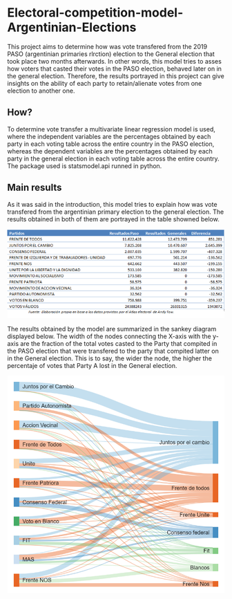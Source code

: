 # Electoral-competition-model-Argentinian-Elections

This project aims to determine how was vote transfered from the 2019 PASO (argentinian primaries rlrction) election to the General election that took place two months afterwards. In other words, this model tries to asses how voters that casted their votes in the PASO election, behaved later on in the general election. Therefore, the results portrayed in this project can give insights on the ability of each party to retain/alienate votes from one election to another one. 


## How?

To determine vote transfer a multivariate linear regression model is used, where the independent variables are the percentages obtained by each party in each voting table across the entire country in the PASO election, whereas the dependent variables are the percentages obtained by each party in the general election in each voting table across the entire country. 
The package used is statsmodel.api runned in python.



## Main results

As it was said in the introduction, this model tries to explain how was vote transfered from the argentinian primary election to the general election. The results obtained in both of them are portrayed in the table showned below.


![](Modelo_transferencia/Captura_transferencia.PNG)


The results obtained by the model are summarized in the sankey diagram displayed below. The width of the nodes connecting the X-axis with the y-axis are the fraction of the total votes casted to the Party that compited in the PASO election that were transfered to the party that compited latter on in the General election. This is to say, the wider the node, the higher the percentaje of votes that Party A lost in the General election. 

![](Modelo_transferencia/sankeymatic_800x800%20(1).png)

